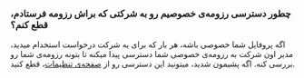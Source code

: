 
### چطور دسترسی رزومه‌ی خصوصیم رو به شرکتی که براش رزومه فرستادم، قطع کنم؟ ###
اگه پروفایل شما خصوصی باشه، هر بار که برای یه شرکت درخواست استخدام میدید، مدیر اون شرکت به رزومه‌ی خصوصی شما دسترسی پیدا میکنه تا بتونه رزومه‌ی شما رو بررسی کنه. اگه پشیمون شدید، میتونید این دسترسی رو از [صفحه‌ی تنظیمات](https://atbox.io/settings)، قطع کنید.
